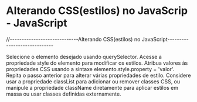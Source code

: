 # Alterando CSS(estilos) no JavaScrip - JavaScript


//-----------------------------Alterando CSS(estilos) no JavaScript-----------------------------

Selecione o elemento desejado usando querySelector.
Acesse a propriedade style do elemento para modificar os estilos.
Atribua valores às propriedades CSS usando a sintaxe elemento.style.property = 'valor'.
Repita o passo anterior para alterar várias propriedades de estilo.
Considere usar a propriedade classList para adicionar ou remover classes CSS, ou manipule a propriedade className diretamente para aplicar estilos em massa ou usar classes definidas externamente.


